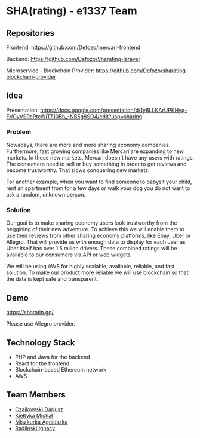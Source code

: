 # SHA(rating) - e1337 Team 

## Repositories

Frontend: https://github.com/Defozo/mercari-frontend

Backend: https://github.com/Defozo/Sharating-laravel

Microservice - Blockchain Provider: https://github.com/Defozo/sharating-blockchain-provider

## Idea

Presentation: https://docs.google.com/presentation/d/1yBLLKArUPKHyq-FVCyVSRcRtcWiT7J0Bh_-NB5g8SO4/edit?usp=sharing

### Problem

Nowadays, there are more and more sharing economy companies. Furthermore, fast growing companies like Mercari are expanding to new markets. In those new markets, Mercari doesn't have any users with ratings. The consumers need to sell or buy something in order to get reviews and become trustworthy. That slows conquering new markets.

For another example, when you want to find someone to babysit your child, rent an apartment from for a few days or walk your dog you do not want to ask a random, unknown person.

### Solution

Our goal is to make sharing economy users look trustworthy from the beggining of their new adventure. To achieve this we will enable them to use their reviews from other sharing economy platforms, like Ebay, Uber or Allegro. That will provide us with enough data to display for each user as Uber itself has over 1.5 milion drivers. These combined ratings will be available to our consumers via API or web widgets.

We will be using AWS for highly scalable, available, reliable, and fast solution. To make our product more reliable we will  use blockchain so that the data is kept safe and transparent.

## Demo

https://sharatin.gq/

Please use Allegro provider.

## Technology Stack
- PHP and Java for the backend
- React for the frontend
- Blockchain-based Ethereum network
- AWS

## Team Members
- [Czajkowski Dariusz](https://github.com/DCzajkowski)
- [Kiełtyka Michał](https://github.com/Defozo)
- [Miszkurka Agnieszka](https://github.com/agnieszka-miszkurka)
- [Radliński Ignacy](https://github.com/radlinskii)
